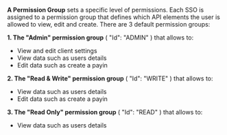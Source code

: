**A Permission Group** sets a specific level of permissions. Each SSO is assigned to a permission group that defines which API elements the user is allowed to view, edit and create.
There are 3 default permission groups: 

**1. The "Admin" permission group** ( "Id": "ADMIN" ) that allows to: 
* View and edit client settings
* View data such as users details
* Edit data such as create a payin

**2. The "Read & Write" permission group** ( "Id": "WRITE" ) that allows to:
* View data such as users details
* Edit data such as create a payin

**3. The "Read Only" permission group** ( "Id": "READ" ) that allows to:
* View data such as users details